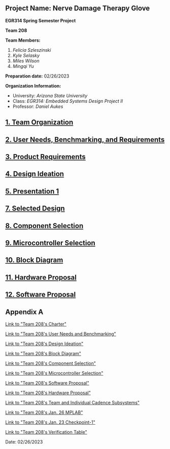 ## Project Name: Nerve Damage Therapy Glove
 
**EGR314 Spring Semester Project**
 
**Team 208**

**Team Members:**

1. _Felicia Szleszinski_
2. _Kyle Selasky_
3. _Miles Wilson_
4. _Mingqi Yu_

**Preparation date:** 02/26/2023 

**Organization Information:**

* University: _Arizona State University_ 
* Class: _EGR314: Embedded Systems Design Project II_
* Professor: _Daniel Aukes_

## [1. Team Organization](doc/TeamOrganization.md)

## [2. User Needs, Benchmarking, and Requirements](doc/UserNeeds.md)

## [3. Product Requirements](doc/ProductRequirements.md)

## [4. Design Ideation](doc/DesignIdeation.md)

## [5. Presentation 1](https://www.youtube.com/watch?v=2TSZasZKMRI)
 
## [7. Selected Design](doc/SelectedDesign.md)

## [8. Component Selection](doc/ComponentSelection.md)

## [9. Microcontroller Selection](doc/MicrocontrollerSelection.md)
 
## [10. Block Diagram](doc/BlockDiagram.md)

## [11. Hardware Proposal](doc/HardwareProposal.md)

## [12. Software Proposal](doc/SoftwareProposal.md)

## Appendix A

[Link to "Team 208's Charter"](https://docs.google.com/document/d/1KnbiiMYb2K0HKReNCJJwkJIaMzlF_pRPQoaXfeS1aX0/edit?usp=sharing)

[Link to "Team 208's User Needs and Benchmarking"](https://docs.google.com/document/d/1yNhMk36OD9xKp0WGD0XdSZ_GKACv3c8gfcodrc5hSE0/edit?usp=sharing)

[Link to "Team 208's Design Ideation"](https://docs.google.com/document/d/1rwlRUkhHN8_KuPjEGyNR5eVbSKwuBbHuJvOcQV-REok/edit?usp=sharing)

[Link to "Team 208's Block Diagram"](https://drive.google.com/drive/folders/1gePIfOKmyoVRG5gJwy18oY0E-uoj2G0x?usp=sharing)

[Link to "Team 208's Component Selection"](https://docs.google.com/document/d/1gxGf24RzSkaN4OhA51xZnK4SLqWebUAFRwf6iaRm7Ko/edit)

[Link to "Team 208's Microcontroller Selection"](https://docs.google.com/document/d/1ygNtUk-ytzj8xwWlwaRVApXOlcguVhPF/edit?usp=sharing&ouid=110297201773216341986&rtpof=true&sd=true)

[Link to "Team 208's Software Proposal"](https://drive.google.com/file/d/1uycpeu_h8ay-IR5ho-DRW8Z4Q4lC9UDP/view?usp=sharing)

[Link to "Team 208's Hardware Proposal"](https://drive.google.com/drive/folders/1b9F3WLSFGzd8pe9cJ5nFffCRV0RW1SW-?usp=sharing)

[Link to "Team 208's Team and Individual Cadence Subsystems"](https://drive.google.com/drive/folders/13jUH9Vl2aOTExGctnM7fT20rFPp-uSIZ?usp=sharing)

[Link to "Team 208's Jan. 26 MPLAB"](https://drive.google.com/file/d/1nDP8JixQ91Ch6AFLqdIlS3i-IN7m-84g/view?usp=share_link) 

[Link to "Team 208's Jan. 23 Checkpoint-1"](https://docs.google.com/presentation/d/1hgJn6WouZ5ktR1tikmxeMw9MUZq5OlJOVkCAVtTWgRQ/edit?usp=sharing)

[Link to "Team 208's Verification Table"](https://docs.google.com/spreadsheets/d/1MbYpHdRg1263v5kpPapXVnJQL_PWd12w/edit#gid=1199340293) 

Date: 02/26/2023 
